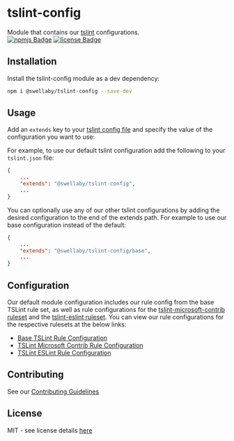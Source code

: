 # tslint-config
Module that contains our [tslint][tslint-url] configurations.  
[![npmjs Badge][npmjs-version-badge]][npmjs-pkg-url] [![license Badge][license-badge]][license-url]

## Installation
Install the tslint-config module as a dev dependency:
```sh
npm i @swellaby/tslint-config --save-dev
```

## Usage
Add an `extends` key to your [tslint config file][tslint-config-url] and specify the value of the configuration you want to use:

For example, to use our default tslint configuration add the following to your `tslint.json` file:
```json
{
    ...
    "extends": "@swellaby/tslint-config",
    ...
}
``` 

You can optionally use any of our other tslint configurations by adding the desired configuration to the end of the extends path. For example to use our base configuration instead of the default:
```json
{
    ...
    "extends": "@swellaby/tslint-config/base",
    ...
}
``` 

## Configuration
Our default module configuration includes our rule config from the base TSLint rule set, as well as rule configurations for the [tslint-microsoft-contrib ruleset][tslint-msft-contrib-rules-url] and the [tslint-eslint ruleset][tslint-eslint-rules-url]. You can view our rule configurations for the respective rulesets at the below links:

* [Base TSLint Rule Configuration][tslint-base-doc]
* [TSLint Microsoft Contrib Rule Configuration][tslint-eslint-doc]
* [TSLint ESLint Rule Configuration][tslint-msft-contrib-doc]

## Contributing
See our [Contributing Guidelines][contributing-doc]

## License
MIT - see license details [here][license-url]

[tslint-url]: https://palantir.github.io/tslint/
[tslint-config-url]: https://palantir.github.io/tslint/usage/configuration/
[npmjs-version-badge]: https://img.shields.io/npm/v/@swellaby/tslint-config.svg
[npmjs-pkg-url]: https://www.npmjs.com/package/@swellaby/tslint-config
[license-url]: https://github.com/swellaby/tslint-config/blob/master/LICENSE
[license-badge]: https://img.shields.io/github/license/swellaby/tslint-config.svg
[tslint-eslint-rules-url]: https://www.npmjs.com/package/tslint-eslint-rules
[tslint-msft-contrib-rules-url]: https://github.com/Microsoft/tslint-microsoft-contrib
[tslint-base-doc]: docs/TSLINT_BASE_RULES.md
[tslint-eslint-doc]: docs/TSLINT_ESLINT_RULES.md
[tslint-msft-contrib-doc]: docs/TSLINT_MICROSOFT_CONTRIB_RULES.md
[contributing-doc]: docs/CONTRIBUTING.md